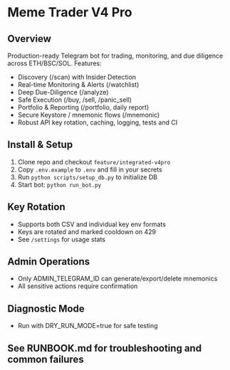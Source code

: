 # Meme Trader V4 Pro

## Overview
Production-ready Telegram bot for trading, monitoring, and due diligence across ETH/BSC/SOL. Features:
- Discovery (/scan) with Insider Detection
- Real-time Monitoring & Alerts (/watchlist)
- Deep Due-Diligence (/analyze)
- Safe Execution (/buy, /sell, /panic_sell)
- Portfolio & Reporting (/portfolio, daily report)
- Secure Keystore / mnemonic flows (/mnemonic)
- Robust API key rotation, caching, logging, tests and CI

## Install & Setup
1. Clone repo and checkout `feature/integrated-v4pro`
2. Copy `.env.example` to `.env` and fill in your secrets
3. Run `python scripts/setup_db.py` to initialize DB
4. Start bot: `python run_bot.py`

## Key Rotation
- Supports both CSV and individual key env formats
- Keys are rotated and marked cooldown on 429
- See `/settings` for usage stats

## Admin Operations
- Only ADMIN_TELEGRAM_ID can generate/export/delete mnemonics
- All sensitive actions require confirmation

## Diagnostic Mode
- Run with DRY_RUN_MODE=true for safe testing

## See RUNBOOK.md for troubleshooting and common failures
